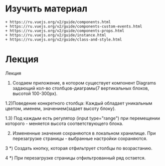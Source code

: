 ﻿# Изучить материал
    + https://ru.vuejs.org/v2/guide/components.html
    + https://ru.vuejs.org/v2/guide/components-custom-events.html
    + https://ru.vuejs.org/v2/guide/components-props.html
    + https://ru.vuejs.org/v2/guide/instance.html
    + https://ru.vuejs.org/v2/guide/class-and-style.html


    
# Лекция
Лекция
1) Создаем приложение, в котором существует компонент Diagrams задающий кол-во столбцов-диаграмы(7 вертикальных блоков, высотой 100-300px).

1.2)Поведение конкретного столбца: Каждый обладает уникальным цветом, именем, значением(задает высоту блоку).

1.3) Под каждым есть регулятор (input type="range") при перемещении которого - меняется высота соответствующего блока.

2) Измененные значения сохраняются в локальном хранилище. При перезагрузке страницы - выбранные настройки сохраняются.

3 *) Создать кнопку, которая отфильтрует столбцы по возрастанию.

4 *) При перезагрузке страницы отфильтрованный ряд остается.
    